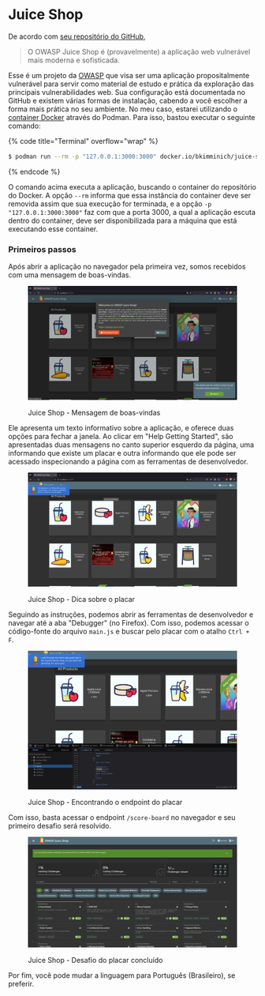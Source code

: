 # Juice Shop

De acordo com [seu repositório do GitHub](https://github.com/juice-shop/juice-shop),

> O OWASP Juice Shop é (provavelmente) a aplicação web vulnerável mais moderna e sofisticada.

Esse é um projeto da [OWASP](https://owasp.org/) que visa ser uma aplicação propositalmente vulnerável para servir como material de estudo e prática da exploração das principais vulnerabilidades web. Sua configuração está documentada no GitHub e existem várias formas de instalação, cabendo a você escolher a forma mais prática no seu ambiente. No meu caso, estarei utilizando o [container Docker](https://github.com/juice-shop/juice-shop?tab=readme-ov-file#docker-container) através do Podman. Para isso, bastou executar o seguinte comando:

{% code title="Terminal" overflow="wrap" %}
```bash
$ podman run --rm -p "127.0.0.1:3000:3000" docker.io/bkimminich/juice-shop
```
{% endcode %}

O comando acima executa a aplicação, buscando o container do repositório do Docker. A opção `--rm` informa que essa instância do container deve ser removida assim que sua execução for terminada, e a opção `-p "127.0.0.1:3000:3000"` faz com que a porta 3000, a qual a aplicação escuta dentro do container, deve ser disponibilizada para a máquina que está executando esse container.

### Primeiros passos

Após abrir a aplicação no navegador pela primeira vez, somos recebidos com uma mensagem de boas-vindas.

<figure><img src="../../.gitbook/assets/ctfjuice_shopwelcome.png" alt=""><figcaption><p>Juice Shop - Mensagem de boas-vindas</p></figcaption></figure>

Ele apresenta um texto informativo sobre a aplicação, e oferece duas opções para fechar a janela. Ao clicar em "Help Getting Started", são apresentadas duas mensagens no canto superior esquerdo da página, uma informando que existe um placar e outra informando que ele pode ser acessado inspecionando a página com as ferramentas de desenvolvedor.

<figure><img src="../../.gitbook/assets/ctfjuice_shopscoreboard_hint.png" alt=""><figcaption><p>Juice Shop - Dica sobre o placar</p></figcaption></figure>

Seguindo as instruções, podemos abrir as ferramentas de desenvolvedor e navegar até a aba "Debugger" (no Firefox). Com isso, podemos acessar o código-fonte do arquivo `main.js` e buscar pelo placar com o atalho `Ctrl + F`.

<figure><img src="../../.gitbook/assets/ctfjuice_shopsource_code_scoreboard.png" alt=""><figcaption><p>Juice Shop - Encontrando o endpoint do placar</p></figcaption></figure>

Com isso, basta acessar o endpoint `/score-board` no navegador e seu primeiro desafio será resolvido.

<figure><img src="../../.gitbook/assets/ctfjuice_shopscoreboard_endpoint.png" alt=""><figcaption><p>Juice Shop - Desafio do placar concluído</p></figcaption></figure>

Por fim, você pode mudar a linguagem para Português (Brasileiro), se preferir.
